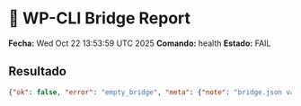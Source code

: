 # 🔗 WP-CLI Bridge Report
**Fecha:** Wed Oct 22 13:53:59 UTC 2025
**Comando:** health
**Estado:** FAIL

## Resultado
```json
{"ok": false, "error": "empty_bridge", "meta": {"note": "bridge.json vacío o no generado"}}
```
